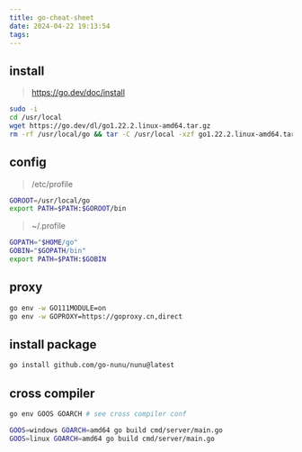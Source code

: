 ```yaml
---
title: go-cheat-sheet
date: 2024-04-22 19:13:54
tags:
---
```


## install

> https://go.dev/doc/install

```bash
sudo -i
cd /usr/local
wget https://go.dev/dl/go1.22.2.linux-amd64.tar.gz
rm -rf /usr/local/go && tar -C /usr/local -xzf go1.22.2.linux-amd64.tar.gz
```

## config

> /etc/profile
```bash
GOROOT=/usr/local/go
export PATH=$PATH:$GOROOT/bin
```

> ~/.profile
```bash
GOPATH="$HOME/go"
GOBIN="$GOPATH/bin"
export PATH=$PATH:$GOBIN
```

## proxy

```bash
go env -w GO111MODULE=on
go env -w GOPROXY=https://goproxy.cn,direct
```

## install package

```bash
go install github.com/go-nunu/nunu@latest
```

## cross compiler

```bash
go env GOOS GOARCH # see cross compiler conf

GOOS=windows GOARCH=amd64 go build cmd/server/main.go
GOOS=linux GOARCH=amd64 go build cmd/server/main.go
```
